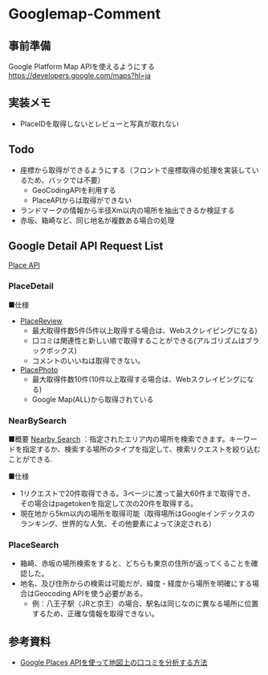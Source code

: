 # Googlemap-Comment
## 事前準備
Google Platform Map APIを使えるようにする
https://developers.google.com/maps?hl=ja

## 実装メモ
- PlaceIDを取得しないとレビューと写真が取れない

## Todo
- 座標から取得ができるようにする（フロントで座標取得の処理を実装しているため、バックでは不要）
    - GeoCodingAPIを利用する
    - PlaceAPIからは取得ができない
- ランドマークの情報から半径Xm以内の場所を抽出できるか検証する
- 赤坂、箱崎など、同じ地名が複数ある場合の処理

## Google Detail API Request List
[Place API](https://outscraper.com/ja/google-maps-reviews-api/)

### PlaceDetail
■仕様
- [PlaceReview](https://developers.google.com/maps/documentation/places/web-service/details#PlaceReview)
    - 最大取得件数5件(5件以上取得する場合は、Webスクレイピングになる)
    - 口コミは関連性と新しい順で取得することができる(アルゴリズムはブラックボックス)
    - コメントのいいねは取得できない。
- [PlacePhoto](https://developers.google.com/maps/documentation/places/web-service/details#PlacePhoto)
     - 最大取得件数10件(10件以上取得する場合は、Webスクレイピングになる)
     - Google Map(ALL)から取得されている

### NearBySearch
■概要
[Nearby Search](https://developers.google.com/maps/documentation/places/web-service/search-nearby) ：指定されたエリア内の場所を検索できます。キーワードを指定するか、検索する場所のタイプを指定して、検索リクエストを絞り込むことができる.

■仕様
- 1リクエストで20件取得できる。3ページに渡って最大60件まで取得でき、その場合はpagetokenを指定して次の20件を取得する。
- 現在地から5km以内の場所を取得可能（取得場所はGoogleインデックスのランキング、世界的な人気、その他要素によって決定される）

###  PlaceSearch
- 箱崎、赤坂の場所検索をすると、どちらも東京の住所が返ってくることを確認した。
- 地名、及び住所からの検索は可能だが、緯度・経度から場所を明確にする場合はGeocoding APIを使う必要がある。
    - 例：八王子駅（JRと京王）の場合、駅名は同じなのに異なる場所に位置するため、正確な情報を取得できない。

## 参考資料
- [Google Places APIを使って地図上の口コミを分析する方法](https://gaaaon.jp/blog/google_map_api)
